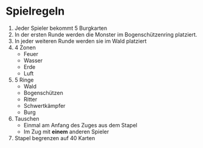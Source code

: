 # Spielregeln

1. Jeder Spieler bekommt 5 Burgkarten
2. In der ersten Runde werden die Monster im Bogenschützenring platziert.
3. In jeder weiteren Runde werden sie im Wald platziert
4. 4 Zonen
    * Feuer 
    * Wasser
    * Erde
    * Luft
5. 5 Ringe
    * Wald
    * Bogenschützen
    * Ritter
    * Schwertkämpfer
    * Burg
6. Tauschen
    * Einmal am Anfang des Zuges aus dem Stapel
    * Im Zug mit **einem** anderen Spieler
7. Stapel begrenzen auf 40 Karten